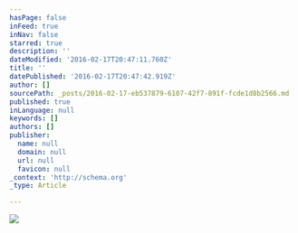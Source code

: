 ```yaml
---
hasPage: false
inFeed: true
inNav: false
starred: true
description: ''
dateModified: '2016-02-17T20:47:11.760Z'
title: ''
datePublished: '2016-02-17T20:47:42.919Z'
author: []
sourcePath: _posts/2016-02-17-eb537879-6107-42f7-891f-fcde1d8b2566.md
published: true
inLanguage: null
keywords: []
authors: []
publisher:
  name: null
  domain: null
  url: null
  favicon: null
_context: 'http://schema.org'
_type: Article

---
```

![](https://the-grid-user-content.s3-us-west-2.amazonaws.com/15303747-4509-4ced-81a1-73420665854b.jpg)